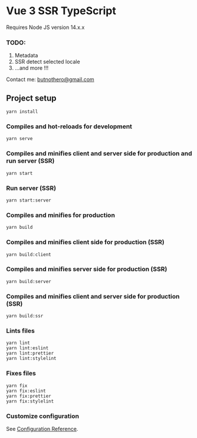 # Vue 3 SSR TypeScript

Requires Node JS version 14.x.x

### TODO:
1) Metadata
2) SSR detect selected locale 
3) ...and more !!!

Contact me: butnothero@gmail.com

## Project setup
```
yarn install
```

### Compiles and hot-reloads for development
```
yarn serve
```

### Compiles and minifies client and server side for production and run server (SSR)
```
yarn start
```

### Run server (SSR)
```
yarn start:server
```

### Compiles and minifies for production
```
yarn build
```
### Compiles and minifies client side for production (SSR)
```
yarn build:client
```

### Compiles and minifies server side for production (SSR)
```
yarn build:server
```

### Compiles and minifies client and server side for production (SSR)
```
yarn build:ssr
```

### Lints files
```
yarn lint
yarn lint:eslint
yarn lint:prettier
yarn lint:stylelint
```

### Fixes files
```
yarn fix
yarn fix:eslint
yarn fix:prettier
yarn fix:stylelint
```

### Customize configuration
See [Configuration Reference](https://cli.vuejs.org/config/).
